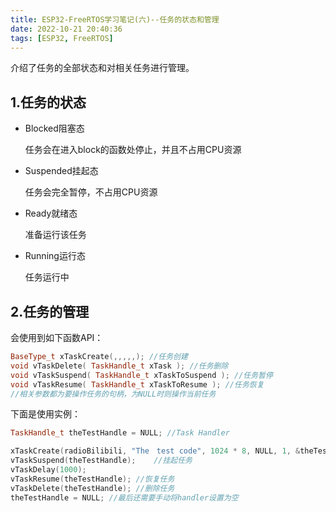 ```yaml
---
title: ESP32-FreeRTOS学习笔记(六)--任务的状态和管理
date: 2022-10-21 20:40:36
tags: [ESP32, FreeRTOS]
---
```


 介绍了任务的全部状态和对相关任务进行管理。

## 1.任务的状态

- Blocked阻塞态

  任务会在进入block的函数处停止，并且不占用CPU资源

- Suspended挂起态

  任务会完全暂停，不占用CPU资源

- Ready就绪态

  准备运行该任务

- Running运行态

  任务运行中

## 2.任务的管理

会使用到如下函数API：

```c++
BaseType_t xTaskCreate(,,,,,); //任务创建
void vTaskDelete( TaskHandle_t xTask ); //任务删除 
void vTaskSuspend( TaskHandle_t xTaskToSuspend ); //任务暂停
void vTaskResume( TaskHandle_t xTaskToResume ); //任务恢复
//相关参数都为要操作任务的句柄，为NULL时则操作当前任务
```

下面是使用实例：

```c++
TaskHandle_t theTestHandle = NULL; //Task Handler

xTaskCreate(radioBilibili, "The　test code", 1024 * 8, NULL, 1, &theTestHandle);	//创建任务
vTaskSuspend(theTestHandle);	//挂起任务
vTaskDelay(1000);
vTaskResume(theTestHandle);	//恢复任务
vTaskDelete(theTestHandle);	//删除任务
theTestHandle = NULL; //最后还需要手动将handler设置为空
```
